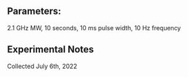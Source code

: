 ## Parameters:
2.1 GHz MW, 10 seconds, 10 ms pulse width, 10 Hz frequency

## Experimental Notes
Collected July 6th, 2022
